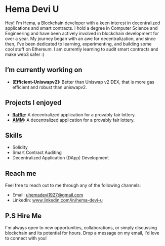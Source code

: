 # Hema Devi U

Hey! I'm Hema, a Blockchain developer with a keen interest in decentralized applications and smart contracts. I hold a degree in Computer Science and Engineering and have been actively involved in blockchain development for over a year. My journey began with an awe for decentralization, and since then, I've been dedicated to learning, experimenting, and building some cool stuff on Ethereum. I am currently learning to audit smart contracts and make web3 safer :)

## I’m currently working on

- **[Efficient-Uniswapv2]:** Better than Uniswap v2 DEX, that is more gas efficient and robust than uniswapv2.

## Projects I enjoyed

- **[Raffle](https://github.com/HemaDeviU/Raffle-Dapp):** A decentralized application for a provably fair lottery.
- **[AMM](https://github.com/HemaDeviU/DEX):** A decentralized application for a provably fair lottery.

## Skills

- Solidity
- Smart Contract Auditing
- Decentralized Application (DApp) Development

## Reach me

Feel free to reach out to me through any of the following channels:

- Email: uhemadevi1927@gmail.com
- LinkedIn: www.linkedin.com/in/hema-devi-u

## P.S Hire Me

I'm always open to new opportunities, collaborations, or simply discussing blockchain and its potential for hours. Drop a message on my email, I'd love to connect with you!
